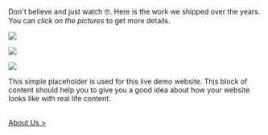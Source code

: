 Don't believe and just watch 🤓. Here is the work we shipped over the years. You can *click on the pictures* to get more details.

[![](https://raw.githubusercontent.com/firepress-org/theme-assets/master/professional-services/martine-nadal/images/portfolio-preview/portfolio-preview-top-5.jpg)](/news/portfolio-our-top-5-most-impactful-realizations/)

[![](https://raw.githubusercontent.com/firepress-org/theme-assets/master/professional-services/martine-nadal/images/portfolio-preview/portfolio-preview-survival-kit.jpg)](/news/portfolio-survival-kit/)

[![](https://raw.githubusercontent.com/firepress-org/theme-assets/master/professional-services/martine-nadal/images/portfolio-preview/portfolio-preview-milan.jpg)](/news/portfolio-milan/)

This simple placeholder is used for this live demo website. This block of content should help you to give you a good idea about how your website looks like with real life content.

<br><a href="/news/about-us/" class="button button-block button-primary button-rounded">About Us ></a><br>
